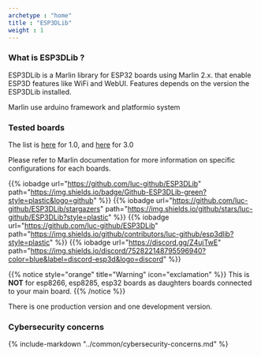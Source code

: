 ```yaml
---
archetype : "home"
title : "ESP3DLib"
weight : 1
---
```


### What is ESP3DLib ?

ESP3DLib is a Marlin library for ESP32 boards using Marlin 2.x. that enable ESP3D features like WiFi and WebUI.
Features depends on the version the ESP3DLib installed.

Marlin use arduino framework and platformio system

### Tested boards 

The list is [here](/esp3dlib/v1.x/hardware/) for 1.0, and [here](/esp3dlib/v3.x/hardware/) for 3.0

Please refer to Marlin documentation for more information on specific configurations for each boards.

{{% iobadge url="https://github.com/luc-github/ESP3DLib" path="https://img.shields.io/badge/Github-ESP3DLib-green?style=plastic&logo=github" %}}
{{% iobadge url="https://github.com/luc-github/ESP3DLib/stargazers" path="https://img.shields.io/github/stars/luc-github/ESP3DLib?style=plastic" %}}
{{% iobadge url="https://github.com/luc-github/ESP3DLib" path="https://img.shields.io/github/contributors/luc-github/esp3dlib?style=plastic" %}}
{{% iobadge url="https://discord.gg/Z4ujTwE" path="https://img.shields.io/discord/752822148795596940?color=blue&label=discord-esp3d&logo=discord" %}}

{{% notice style="orange" title="Warning" icon="exclamation" %}}
This is **NOT** for  esp8266, esp8285, esp32 boards as daughters boards connected to your main board.
{{% /notice %}}

There is one production version and one development version.   

### Cybersecurity concerns

{% include-markdown "../common/cybersecurity-concerns.md" %}
